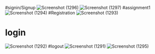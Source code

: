 #signin/Signup
![Screenshot (1296)](https://user-images.githubusercontent.com/82999506/129380501-259ff46f-e8a6-43ca-98cf-3dbcfff63f58.png)
![Screenshot (1297)](https://user-images.githubusercontent.com/82999506/129378179-bf64a217-fd89-49ad-8c50-cce71f3c3a0d.png)
#assignment1
![Screenshot (1294)](https://user-images.githubusercontent.com/82999506/129245306-a2781d54-39af-4bae-9886-532f7b329236.png)
#Registration
![Screenshot (1293)](https://user-images.githubusercontent.com/82999506/129243887-adfeb97c-eb52-4cd8-91b3-c9b5c07add51.png)
# login
![Screenshot (1292)](https://user-images.githubusercontent.com/82999506/129242494-434fe2fd-a30c-4dbc-998a-69669d2df837.png)
#logout
![Screenshot (1291)](https://user-images.githubusercontent.com/82999506/129242483-c8bddabb-f2a1-4bbc-af47-82c194e087d0.png)
![Screenshot (1295)](https://user-images.githubusercontent.com/82999506/129245441-9c6a6c78-169a-4829-b688-b362c73b6e2a.png)
